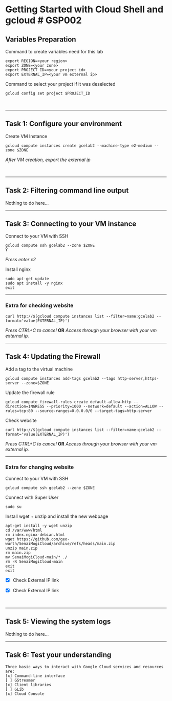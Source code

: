 # **Getting Started with Cloud Shell and gcloud # GSP002**

## **Variables Preparation**
Command to create variables need for this lab

    export REGION=<your region>
    export ZONE=<your zone>
    export PROJECT_ID=<your project id>
    export EXTERNAL_IP=<your vm external ip>

Command to select your project if it was deselected

    gcloud config set project $PROJECT_ID

<br>

___
## **Task 1: Configure your environment**
Create VM Instance

    gcloud compute instances create gcelab2 --machine-type e2-medium --zone $ZONE

*After VM creation, export the external ip*

<br>

___
## **Task 2: Filtering command line output**
Nothing to do here...
<br>

___
## **Task 3: Connecting to your VM instance**
Connect to your VM with SSH

    gcloud compute ssh gcelab2 --zone $ZONE
    Y
*Press enter x2*

Install nginx

    sudo apt-get update
    sudo apt install -y nginx
    exit
___
### **Extra for checking website**
    curl http://$(gcloud compute instances list --filter=name:gcelab2 --format='value(EXTERNAL_IP)')

*Press CTRL+C to cancel* **OR** *Access through your browser with your vm external ip.*
<br>

___
## **Task 4: Updating the Firewall**
Add a tag to the virtual machine

    gcloud compute instances add-tags gcelab2 --tags http-server,https-server --zone=$ZONE

Update the firewall rule

    gcloud compute firewall-rules create default-allow-http --direction=INGRESS --priority=1000 --network=default --action=ALLOW --rules=tcp:80 --source-ranges=0.0.0.0/0 --target-tags=http-server

Check website

    curl http://$(gcloud compute instances list --filter=name:gcelab2 --format='value(EXTERNAL_IP)')

*Press CTRL+C to cancel* **OR** *Access through your browser with your vm external ip.*
___
### **Extra for changing website**
Connect to your VM with SSH

    gcloud compute ssh gcelab2 --zone $ZONE

Connect with Super User

    sudo su

Install wget + unzip and install the new webpage

    apt-get install -y wget unzip
    cd /var/www/html
    rm index.nginx-debian.html
    wget https://github.com/geo-wurth/SenaiMogiCloud/archive/refs/heads/main.zip
    unzip main.zip
    rm main.zip
    mv SenaiMogiCloud-main/* ./
    rm -R SenaiMogiCloud-main
    exit
    exit

- [x] Check External IP link

- [x] Check External IP link

<br>

___
## **Task 5: Viewing the system logs**
Nothing to do here...
<br>

___
## **Task 6: Test your understanding**
    Three basic ways to interact with Google Cloud services and resources are:
    [x] Command-line interface
    [ ] GStreamer
    [x] Client libraries
    [ ] GLib
    [x] Cloud Console